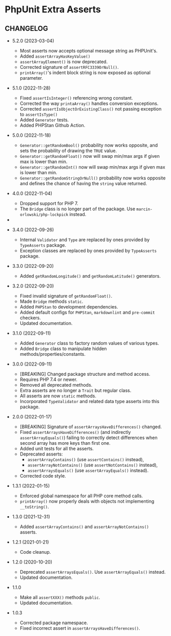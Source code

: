# PhpUnit Extra Asserts #

## CHANGELOG ##

* 5.2.0 (2023-03-04)
  * Most asserts now accepts optional message string as PHPUnit's.
  * Added `assertArrayHasKeyValue()`
  * `assertArrayElement()` is now deprecated.
  * Corrected signature of `assertRFC3339OrNull()`.
  * `printArray()`'s indent block string is now exposed as optional parameter.


* 5.1.0 (2022-11-28)
  * Fixed `assertIsInteger()` referencing wrong constant.
  * Corrected the way `printaArray()` handles conversion exceptions.
  * Corrected `assertIsObjectOrExistingClass()` not passing exception to `assertIsType()`
  * Added `Generator` tests.
  * Added PHPStan Github Action.


* 5.0.0 (2022-11-18)
  * `Generator::getRandomBool()` probability now works opposite, and sets the probability of
    drawing the `TRUE` value.
  * `Generator::getRandomFloat()` now will swap min/max args if given max is lower than min.
  * `Generator::getRandomInt()` now will swap min/max args if given max is lower than min.
  * `Generator::getRandomStringOrNull()` probability now works opposite and defines the chance of
    having the `string` value returned.


* 4.0.0 (2022-11-04)
  * Dropped support for PHP 7.
  * The `Bridge` class is no longer part of the package. Use `marcin-orlowski/php-lockpick` instead.

*
* 3.4.0 (2022-09-26)
  * Internal `Validator` and `Type` are replaced by ones provided by `TypeAsserts` package.
  * Exception classes are replaced by ones provided by `TypeAsserts` package.


* 3.3.0 (2022-09-20)
  * Added `getRandomLongitude()` and `getRandomLatitude()` generators.


* 3.2.0 (2022-09-20)
  * Fixed invalid signature of `getRandomFloat()`.
  * Made `Bridge` methods `static`.
  * Added `PHPStan` to development dependencies.
  * Added default configs for `PHPStan`, `markdownlint` and `pre-commit` checkers.
  * Updated documentation.


* 3.1.0 (2022-09-11)
  * Added `Generator` class to factory random values of various types.
  * Added `Bridge` class to manipulate hidden methods/properties/constants.


* 3.0.0 (2022-09-11)
  * [BREAKING] Changed package structure and method access.
  * Requires PHP 7.4 or newer.
  * Removed all deprecated methods.
  * Extra asserts are no longer a `Trait` but regular class.
  * All asserts are now `static` methods.
  * Incorporated `TypeValidator` and related data type asserts into this package.


* 2.0.0 (2022-01-17)
  * [BREAKING] Signature of `assertArraysHaveDifferences()` changed.
  * Fixed `assertArraysHaveDifferences()` (and indirectly `assertArrayEquals()`)
    failing to correctly detect differences when second array has more keys than first one.
  * Added unit tests for all the asserts.
  * Deprecated asserts:
    * `assertArrayContains()` (use `assertContains()` instead),
    * `assertArrayNotContains()` (use `assertNotContains()` instead),
    * `assertArraysEquals()` (use `assertArrayEquals()` instead).
  * Corrected code style.


* 1.3.1 (2022-01-15)
  * Enforced global namespace for all PHP core method calls.
  * `printArray()` now properly deals with objects not implementing `__toString()`.


* 1.3.0 (2021-12-31)
  * Added `assertArrayContains()` and `assertArrayNotContains()` asserts.


* 1.2.1 (2021-01-21)
  * Code cleanup.


* 1.2.0 (2020-10-20)
  * Deprecated `assertArraysEquals()`. Use `assertArrayEquals()` instead.
  * Updated documentation.


* 1.1.0
  * Make all `assertXXX()` methods `public`.
  * Updated documentation.


* 1.0.3
  * Corrected package namespace.
  * Fixed incorrect assert in `assertArraysHaveDifferences()`.
